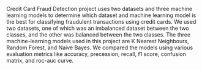 Credit Card Fraud Detection project uses two datasets and three machine learning models to determine which dataset and machine learning model is the best for classifying fraudulent transactions using credit cards. We used two datasets, one of which was an imbalanced dataset between the two classes, and the other was balanced between the two classes. The three machine-learning models used in this project are K Nearest Neighbours, Random Forest, and Naive Bayes. We compared the models using various evaluation metrics like accuracy, precession, recall, f1 score, confusion matrix, and roc-auc curve.
